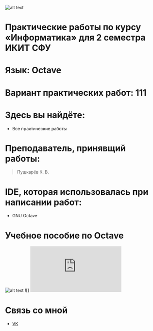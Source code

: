 ![alt text](https://camo.githubusercontent.com/3592311060e8fc40bb369d6caff2ba1e6e509210/687474703a2f2f696b69742e7366752d6b7261732e72752f66696c65732f696b69742f52436439727569534956772e6a7067)
# Практические работы по курсу «Информатика» для 2 семестра ИКИТ СФУ
# Язык: Octave
# Вариант практических работ: 111
# Здесь вы найдёте:
 - Все практические работы
# Преподаватель, принявщий работы:
 > Пушкарёв К. В.
# IDE, которая использовалась при написании работ:
+ GNU Octave
# Учебное пособие по Octave
![alt text](https://upload.wikimedia.org/wikipedia/commons/thumb/6/6a/Gnu-octave-logo.svg/120px-Gnu-octave-logo.svg.png)
![]
![Пособие](http://ea.donntu.org:8080/jspui/bitstream/123456789/2934/1/octave%20%D0%B4%D0%BB%D1%8F%20%D0%B0%D1%80%D1%85%D0%B8%D0%B2%D0%B0.pdf)
# Связь со мной
- [VK](https://vk.com/0vsyannikov)
